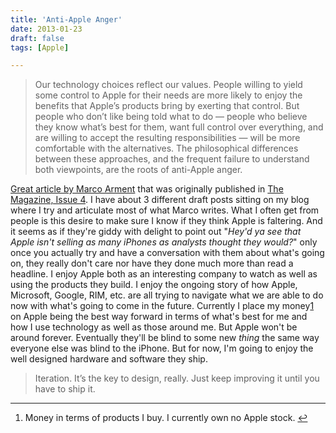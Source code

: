 ```yaml
---
title: 'Anti-Apple Anger'
date: 2013-01-23
draft: false
tags: [Apple]

---
```


> Our technology choices reflect our values. People willing to yield some control to Apple for their needs are more likely to enjoy the benefits that Apple’s products bring by exerting that control. But people who don’t like being told what to do — people who believe they know what’s best for them, want full control over everything, and are willing to accept the resulting responsibilities — will be more comfortable with the alternatives. The philosophical differences between these approaches, and the frequent failure to understand both viewpoints, are the roots of anti-Apple anger.

[Great article by Marco Arment](http://www.marco.org/2013/01/21/anti-apple-anger) that was originally published in [The Magazine, Issue 4](http://the-magazine.org/). I have about 3 different draft posts sitting on my blog where I try and articulate most of what Marco writes. What I often get from people is this desire to make sure I know if they think Apple is faltering. And it seems as if they're giddy with delight to point out "_Hey'd ya see that Apple isn't selling as many iPhones as analysts thought they would?_" only once you actually try and have a conversation with them about what's going on, they really don't care nor have they done much more than read a headline. I enjoy Apple both as an interesting company to watch as well as using the products they build. I enjoy the ongoing story of how Apple, Microsoft, Google, RIM, etc. are all trying to navigate what we are able to do now with what's going to come in the future. Currently I place my money[1](#fn-21139:1) on Apple being the best way forward in terms of what's best for me and how I use technology as well as those around me. But Apple won't be around forever. Eventually they'll be blind to some new _thing_ the same way everyone else was blind to the iPhone. But for now, I'm going to enjoy the well designed hardware and software they ship.

> Iter­a­tion. It’s the key to design, really. Just keep improv­ing it until you have to ship it.

* * *

1.  Money in terms of products I buy. I currently own no Apple stock. [↩](#fnref-21139:1)